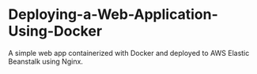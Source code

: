 # Deploying-a-Web-Application-Using-Docker
A simple web app containerized with Docker and deployed to AWS Elastic Beanstalk using Nginx.
